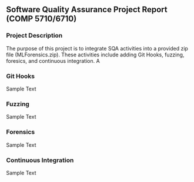 ## Software Quality Assurance Project Report (COMP 5710/6710) 

### Project Description

The purpose of this project is to integrate SQA activities into a provided zip file (MLForensics.zip). These activities include adding Git Hooks, fuzzing, foresics, and continuous integration. A

### Git Hooks

Sample Text

### Fuzzing

Sample Text

### Forensics

Sample Text

### Continuous Integration

Sample Text
